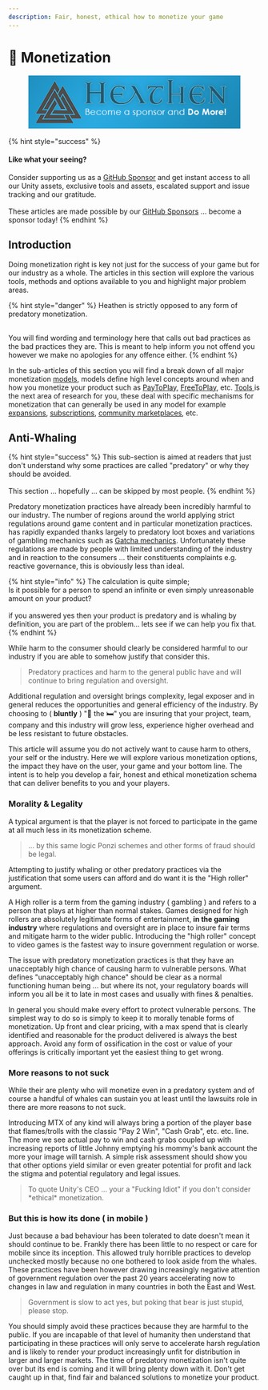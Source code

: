 ```yaml
---
description: Fair, honest, ethical how to monetize your game
---
```


# 🤑 Monetization

<figure><img src="../../../../.gitbook/assets/512x128 Sponsor Banner.png" alt="Become a sponsor and Do More"><figcaption></figcaption></figure>

{% hint style="success" %}
#### Like what your seeing?

Consider supporting us as a [GitHub Sponsor](../../../become-a-sponsor.md) and get instant access to all our Unity assets, exclusive tools and assets, escalated support and issue tracking and our gratitude.\
\
These articles are made possible by our [GitHub Sponsors](https://github.com/sponsors/heathen-engineering) ... become a sponsor today!
{% endhint %}

## Introduction

Doing monetization right is key not just for the success of your game but for our industry as a whole. The articles in this section will explore the various tools, methods and options available to you and highlight major problem areas.

{% hint style="danger" %}
Heathen is strictly opposed to any form of predatory monetization.

\
You will find wording and terminology here that calls out bad practices as the bad practices they are. This is meant to help inform you not offend you however we make no apologies for any offence either.
{% endhint %}

In the sub-articles of this section you will find a break down of all major monetization [models](models/), models define high level concepts around when and how you monetize your product such as [PayToPlay](models/pay-to-play.md), [FreeToPlay](models/free-to-play.md), etc. [Tools ](tools/)is the next area of research for you, these deal with specific mechanisms for monetization that can generally be used in any model for example [expansions](tools/expansions.md), [subscriptions](tools/subscription.md), [community marketplaces](vulnerable-practices/community-marketplace.md), etc.&#x20;

## Anti-Whaling

{% hint style="success" %}
This sub-section is aimed at readers that just don't understand why some practices are called "predatory" or why they should be avoided. \
\
This section ... hopefully ... can be skipped by most people.
{% endhint %}

Predatory monetization practices have already been incredibly harmful to our industry. The number of regions around the world applying strict regulations around game content and in particular monetization practices. has rapidly expanded thanks largely to predatory loot boxes and variations of gambling mechanics such as [Gatcha mechanics](predatory-practices/gatcha-mechanics.md). Unfortunately these regulations are made by people with limited understanding of the industry and in reaction to the consumers … their constituents complaints e.g. reactive governance, this is obviously less than ideal.&#x20;

{% hint style="info" %}
The calculation is quite simple;\
Is it possible for a person to spend an infinite or even simply unreasonable amount on your product?\
\
if you answered yes then your product is predatory and is whaling by definition, you are part of the problem... lets see if we can help you fix that.
{% endhint %}

While harm to the consumer should clearly be considered harmful to our industry if you are able to somehow justify that consider this.&#x20;

> Predatory practices and harm to the general public have and will continue to bring regulation and oversight.

Additional regulation and oversight brings complexity, legal exposer and in general reduces the opportunities and general efficiency of the industry. By choosing to ( **bluntly** ) ":poop: the :bed:" you are insuring that your project, team, company and this industry will grow less, experience higher overhead and be less resistant to future obstacles.

This article will assume you do not actively want to cause harm to others, your self or the industry. Here we will explore various monetization options, the impact they have on the user, your game and your bottom line. The intent is to help you develop a fair, honest and ethical monetization schema that can deliver benefits to you and your players.

### Morality & Legality

A typical argument is that the player is not forced to participate in the game at all much less in its monetization scheme.

> &#x20;... by this same logic Ponzi schemes and other forms of fraud should be legal.&#x20;

Attempting to justify whaling or other predatory practices via the justification that some users can afford and do want it is the "High roller" argument.&#x20;

A High roller is a term from the gaming industry ( gambling ) and refers to a person that plays at higher than normal stakes. Games designed for high rollers are absolutely legitimate forms of entertainment, **in the gaming industry** where regulations and oversight are in place to insure fair terms and mitigate harm to the wider public. Introducing the "high roller" concept to video games is the fastest way to insure government regulation or worse.

The issue with predatory monetization practices is that they have an unacceptably high chance of causing harm to vulnerable persons. What defines "unacceptably high chance" should be clear as a normal functioning human being ... but where its not, your regulatory boards will inform you all be it to late in most cases and usually with fines & penalties.&#x20;

In general you should make every effort to protect vulnerable persons. The simplest way to do so is simply to keep it to morally tenable forms of monetization. Up front and clear pricing, with a max spend that is clearly identified and reasonable for the product delivered is always the best approach. Avoid any form of ossification in the cost or value of your offerings is critically important yet the easiest thing to get wrong.

### More reasons to not suck

While their are plenty who will monetize even in a predatory system and of course a handful of whales can sustain you at least until the lawsuits role in there are more reasons to not suck.

Introducing MTX of any kind will always bring a portion of the player base that flames/trolls with the classic "Pay 2 Win", "Cash Grab", etc. etc. line. The more we see actual pay to win and cash grabs coupled up with increasing reports of little Johnny emptying his mommy's bank account the more your image will tarnish. A simple risk assessment should show you that other options yield similar or even greater potential for profit and lack the stigma and potential regulatory and legal issues.

> To quote Unity's CEO ... your a "Fucking Idiot" if you don't consider \*ethical\* monetization.

### But this is how its done ( in mobile )

Just because a bad behaviour has been tolerated to date doesn't mean it should continue to be. Frankly there has been little to no respect or care for mobile since its inception. This allowed truly horrible practices to develop unchecked mostly because no one bothered to look aside from the whales. These practices have been however drawing increasingly negative attention of government regulation over the past 20 years accelerating now to changes in law and regulation in many countries in both the East and West.

> Government is slow to act yes, but poking that bear is just stupid, please stop.

You should simply avoid these practices because they are harmful to the public. If you are incapable of that level of humanity then understand that participating in these practices will only serve to accelerate harsh regulation and is likely to render your product increasingly unfit for distribution in larger and larger markets. The time of predatory monetization isn't quite over but its end is coming and it will bring plenty down with it. Don't get caught up in that, find fair and balanced solutions to monetize your product.
